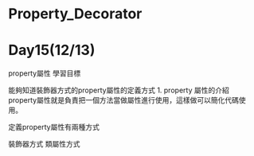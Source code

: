# Property_Decorator
# Day15(12/13)
property屬性‎
‎學習目標‎

‎能夠知道裝飾器方式的property屬性的定義方式‎
‎1. property 屬性的介紹‎
‎property屬性就是負責把一個方法當做屬性進行使用，這樣做可以簡化代碼使用。‎

‎定義property屬性有兩種方式‎

‎裝飾器方式‎
‎類屬性方式‎